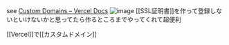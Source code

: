 
see [Custom Domains – Vercel Docs](https://vercel.com/docs/concepts/projects/custom-domains)
![image](https://gyazo.com/eded53b294305e61d98c8869d5a8c37a/thumb/1000)
[[SSL証明書]]を作って登録しないといけないかと思ってたら作るところまでやってくれて超便利

[[Vercel]]で[[カスタムドメイン]]